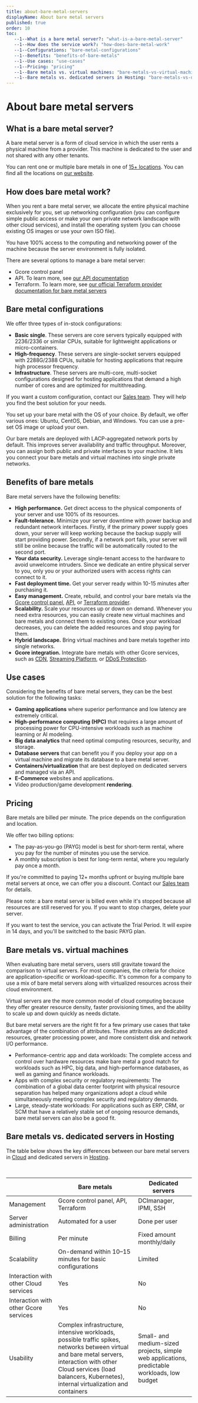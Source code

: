 ```yaml
---
title: about-bare-metal-servers
displayName: About bare metal servers
published: true
order: 10
toc:
   --1--What is a bare metal server?: "what-is-a-bare-metal-server"
   --1--How does the service work?: "how-does-bare-metal-work"
   --1--Configurations: "bare-metal-configurations"
   --1--Benefits: "benefits-of-bare-metals"
   --1--Use cases: "use-cases"
   --1--Pricing: "pricing"
   --1--Bare metals vs. virtual machines: "bare-metals-vs-virtual-machines"
   --1--Bare metals vs. dedicated servers in Hosting: "bare-metals-vs-dedicated-servers-in-hosting"
---
```

# About bare metal servers

## What is a bare metal server?

A bare metal server is a form of cloud service in which the user rents a physical machine from a provider. This machine is dedicated to the user and not shared with any other tenants.

You can rent one or multiple bare metals in one of <a href="https://gcore.com/cloud/bare-metal-servers/" target="_blank">15+ locations</a>. You can find all the locations on <a href="https://gcore.com/cloud/bare-metal-servers/" target="_blank">our website</a>.

## How does bare metal work?

When you rent a bare metal server, we allocate the entire physical machine exclusively for you, set up networking configuration (you can configure simple public access or make your own private network landscape with other cloud services), and install the operating system (you can choose existing OS images or use your own ISO file).

You have 100% access to the computing and networking power of the machine because the server environment is fully isolated.

There are several options to manage a bare metal server:

*   Gcore control panel
*   API. To learn more, see <a href="https://apidocs.gcore.com/cloud" target="_blank">our API documentation</a>
*   Terraform. To learn more, see <a href="https://registry.terraform.io/providers/G-Core/gcore/latest/docs/resources/baremetal" target="_blank">our official Terraform provider documentation for bare metal servers</a>

## Bare metal configurations

We offer three types of in-stock configurations:

*  **Basic single**. These servers are core servers typically equipped with 2236/2336 or similar CPUs, suitable for lightweight applications or micro-containers.
*  **High-frequency**. These servers are single-socket servers equipped with 2288G/2388 CPUs, suitable for hosting applications that require high processor frequency.
*  **Infrastructure**. These servers are multi-core, multi-socket configurations designed for hosting applications that demand a high number of cores and are optimized for multithreading.

If you want a custom configuration, contact our [Sales team](mailto:sales@gcore.com). They will help you find the best solution for your needs.

You set up your bare metal with the OS of your choice. By default, we offer various ones: Ubuntu, CentOS, Debian, and Windows. You can use a pre-set OS image or upload your own.

Our bare metals are deployed with LACP-aggregated network ports by default. This improves server availability and traffic throughput. Moreover, you can assign both public and private interfaces to your machine. It lets you connect your bare metals and virtual machines into single private networks.

## Benefits of bare metals

Bare metal servers have the following benefits:

*   **High performance.** Get direct access to the physical components of your server and use 100% of its resources.
*   **Fault-tolerance.** Minimize your server downtime with power backup and redundant network interfaces. Firstly, if the primary power supply goes down, your server will keep working because the backup supply will start providing power. Secondly, if a network port fails, your server will still be online because the traffic will be automatically routed to the second port.
*   **Your data security.** Leverage single-tenant access to the hardware to avoid unwelcome intruders. Since we dedicate an entire physical server to you, only you or your authorized users with access rights can connect to it.
*   **Fast deployment time.** Get your server ready within 10-15 minutes after purchasing it.
*   **Easy management.** Create, rebuild, and control your bare metals via the <a href="https://cloud.gcore.com/" target="_blank">Gcore control panel</a>, <a href="https://apidocs.gcore.com/cloud" target="_blank">API</a>, or <a href="https://registry.terraform.io/providers/G-Core/gcore/" target="_blank">Terraform provider</a>.
*   **Scalability.** Scale your resources up or down on demand. Whenever you need extra resources, you can easily create new virtual machines and bare metals and connect them to existing ones. Once your workload decreases, you can delete the added resources and stop paying for them.
*   **Hybrid landscape.** Bring virtual machines and bare metals together into single networks.
*   **Gcore integration.** Integrate bare metals with other Gcore services, such as <a href="https://gcore.com/cdn/" target="_blank">CDN</a>, <a href="https://gcore.com/streaming-platform/" target="_blank">Streaming Platform</a>, or  <a href="https://gcore.com/ddos-protection/" target="_blank">DDoS Protection</a>.

## Use cases

Considering the benefits of bare metal servers, they can be the best solution for the following tasks:

*   **Gaming applications** where superior performance and low latency are extremely critical.
*   **High-performance computing (HPC)** that requires a large amount of processing power for CPU-intensive workloads such as machine learning or AI modeling.
*   **Big data analytics** that need optimal computing resources, security, and storage.
*   **Database servers** that can benefit you if you deploy your app on a virtual machine and migrate its database to a bare metal server.
*   **Containers/virtualization** that are best deployed on dedicated servers and managed via an API.
*   **E-Commerce** websites and applications.
*   Video production/game development **rendering**.

## Pricing

Bare metals are billed per minute. The price depends on the configuration and location.

We offer two billing options:

*   The pay-as-you-go (PAYG) model is best for short-term rental, where you pay for the number of minutes you use the service.
*   A monthly subscription is best for long-term rental, where you regularly pay once a month.

If you're committed to paying 12+ months upfront or buying multiple bare metal servers at once, we can offer you a discount. Contact our [Sales team](mailto:sales@gcore.com) for details.

Please note: a bare metal server is billed even while it's stopped because all resources are still reserved for you. If you want to stop charges, delete your server.

If you want to test the service, you can activate the Trial Period. It will expire in 14 days, and you'll be switched to the basic PAYG plan.

## Bare metals vs. virtual machines

When evaluating bare metal servers, users still gravitate toward the comparison to virtual servers. For most companies, the criteria for choice are application-specific or workload-specific. It's common for a company to use a mix of bare metal servers along with virtualized resources across their cloud environment.

Virtual servers are the more common model of cloud computing because they offer greater resource density, faster provisioning times, and the ability to scale up and down quickly as needs dictate.

But bare metal servers are the right fit for a few primary use cases that take advantage of the combination of attributes. These attributes are dedicated resources, greater processing power, and more consistent disk and network I/O performance.

*   Performance-centric app and data workloads: The complete access and control over hardware resources make bare metal a good match for workloads such as HPC, big data, and high-performance databases, as well as gaming and finance workloads.
*   Apps with complex security or regulatory requirements: The combination of a global data center footprint with physical resource separation has helped many organizations adopt a cloud while simultaneously meeting complex security and regulatory demands.
*   Large, steady-state workloads: For applications such as ERP, CRM, or SCM that have a relatively stable set of ongoing resource demands, bare metal servers can also be a good fit.

## Bare metals vs. dedicated servers in Hosting

The table below shows the key differences between our bare metal servers in <a href="https://gcore.com/cloud/" target="_blank">Cloud</a> and dedicated servers in <a href="https://gcore.com/hosting/" target="_blank">Hosting</a>.

 

|                                       | Bare metals                                                                                                                                                                                                                                            | Dedicated servers                                                                                    |
|---------------------------------------|--------------------------------------------------------------------------------------------------------------------------------------------------------------------------------------------------------------------------------------------------------|------------------------------------------------------------------------------------------------------|
| Management                            | Gcore control panel, API, Terraform                                                                                                                                                                                                                    | DCImanager, IPMI, SSH                                                                                |
| Server administration                 | Automated for a user                                                                                                                                                                                                                                   | Done per user                                                                                        |
| Billing                               | Per minute                                                                                                                                                                                                                                             | Fixed amount monthly/daily                                                                           |
| Scalability                           | On-demand within 10–15 minutes for basic configurations                                                                                                                                                                                                | Limited                                                                                              |
| Interaction with other Cloud services | Yes                                                                                                                                                                                                                                                    | No                                                                                                   |
| Interaction with other Gcore services | Yes                                                                                                                                                                                                                                                    | No                                                                                                   |
| Usability                             | Complex infrastructure, intensive workloads, possible traffic spikes, networks between virtual and bare metal servers, interaction with other Cloud services (load balancers, Kubernetes), internal virtualization and containers | Small- and medium-sized projects, simple web applications, predictable workloads, low budget |
